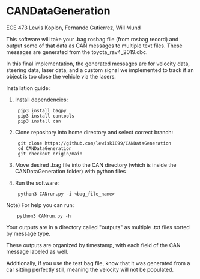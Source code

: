 # CANDataGeneration
ECE 473 Lewis Koplon, Fernando Gutierrez, Will Mund

This software will take your .bag rosbag file (from rosbag record) and output some of that data as CAN messages to multiple text files. 
These messages are generated from the toyota_rav4_2019.dbc.

In this final implementation, the generated messages are for velocity data, steering data, laser data, and a custom signal we implemented to track if an object is too close the vehicle via the lasers.

Installation guide:

1) Install dependencies:

        pip3 install bagpy
        pip3 install cantools
        pip3 install can


2) Clone repository into home directory and select correct branch:

        git clone https://github.com/lewisk1899/CANDataGeneration
        cd CANDataGeneration
        git checkout origin/main


3) Move desired .bag file into the CAN directory (which is inside the CANDataGeneration folder) with python files


4) Run the software:

        python3 CANrun.py -i <bag_file_name>

Note) For help you can run:

        python3 CANrun.py -h




Your outputs are in a directory called "outputs" as multiple .txt files sorted by message type.

These outputs are organized by timestamp, with each field of the CAN message labeled as well.

Additionally, if you use the test.bag file, know that it was generated from a car sitting perfectly still, meaning the velocity will not be populated.
